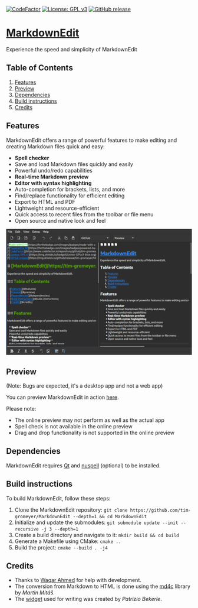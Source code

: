 [![CodeFactor](https://www.codefactor.io/repository/github/tim-gromeyer/markdownedit/badge/main)](https://www.codefactor.io/repository/github/tim-gromeyer/markdownedit/overview/main)
[![License: GPL v3](https://img.shields.io/badge/License-GPLv3-blue.svg)](https://www.gnu.org/licenses/gpl-3.0)
[![GitHub release](https://img.shields.io/github/release/tim-gromeyer/MarkdownEdit.svg)](https://github.com/tim-gromeyer/MarkdownEdit/releases/)


# [MarkdownEdit](https://tim-gromeyer.github.io/MarkdownEdit/)

Experience the speed and simplicity of MarkdownEdit

## Table of Contents

1. [Features](#features)
2. [Preview](#preview)
3. [Dependencies](#dependencies)
4. [Build instructions](#build-instructions)
5. [Credits](#credits)


## Features

MarkdownEdit offers a range of powerful features to make editing and creating Markdown files quick and easy:

- **Spell checker**
- Save and load Markdown files quickly and easily
- Powerful undo/redo capabilities
- **Real-time Markdown preview**
- **Editor with syntax highlighting**
- Auto-completion for brackets, lists, and more
- Find/replace functionality for efficient editing
- Export to HTML and PDF
- Lightweight and resource-efficient
- Quick access to recent files from the toolbar or file menu
- Open source and native look and feel

![Example](screenshots/live-preview.png)

## Preview

(Note: Bugs are expected, it's a desktop app and not a web app)

You can preview MarkdownEdit in action [here](https://tim-gromeyer.github.io/MarkdownEdit/markdownedit.html).

Please note:

- The online preview may not perform as well as the actual app
- Spell check is not available in the online preview
- Drag and drop functionality is not supported in the online preview

## Dependencies

MarkdownEdit requires [Qt](https://qt.io/) and [nuspell](https://github.com/nuspell/nuspell) (optional) to be installed.

## Build instructions

To build MarkdownEdit, follow these steps:

1. Clone the MarkdownEdit repository: `git clone https://github.com/tim-gromeyer/MarkdownEdit --depth=1 && cd MarkdownEdit`
2. Initialize and update the submodules: `git submodule update --init --recursive -j 3 --depth=1`
3. Create a build directory and navigate to it: `mkdir build && cd build`
4. Generate a Makefile using CMake: `cmake ..`
5. Build the project: `cmake --build . -j4`


## Credits

- Thanks to [Waqar Ahmed](https://github.com/Waqar144) for help with development.
- The conversion from Markdown to HTML is done using the [md4c](https://github.com/mity/md4c) library by *Martin Mitáš*.
- The [widget](https://github.com/pbek/qmarkdowntextedit) used for writing was created by *Patrizio Bekerle*.
